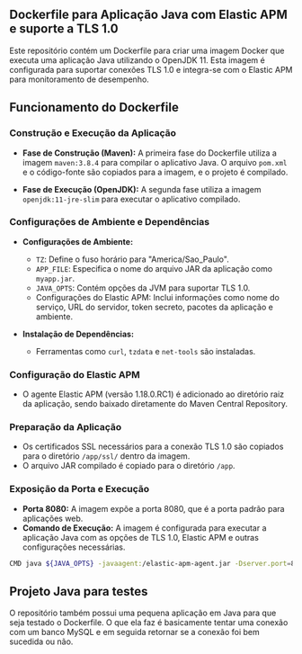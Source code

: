 ## Dockerfile para Aplicação Java com Elastic APM e suporte a TLS 1.0

Este repositório contém um Dockerfile para criar uma imagem Docker que executa uma aplicação Java utilizando o OpenJDK 11. Esta imagem é configurada para suportar conexões TLS 1.0 e integra-se com o Elastic APM para monitoramento de desempenho.

## Funcionamento do Dockerfile

### Construção e Execução da Aplicação

- **Fase de Construção (Maven):** A primeira fase do Dockerfile utiliza a imagem `maven:3.8.4` para compilar o aplicativo Java. O arquivo `pom.xml` e o código-fonte são copiados para a imagem, e o projeto é compilado.

- **Fase de Execução (OpenJDK):** A segunda fase utiliza a imagem `openjdk:11-jre-slim` para executar o aplicativo compilado.

### Configurações de Ambiente e Dependências

- **Configurações de Ambiente:**
  - `TZ`: Define o fuso horário para "America/Sao_Paulo".
  - `APP_FILE`: Especifica o nome do arquivo JAR da aplicação como `myapp.jar`.
  - `JAVA_OPTS`: Contém opções da JVM para suportar TLS 1.0.
  - Configurações do Elastic APM: Inclui informações como nome do serviço, URL do servidor, token secreto, pacotes da aplicação e ambiente.

- **Instalação de Dependências:**
  - Ferramentas como `curl`, `tzdata` e `net-tools` são instaladas.

### Configuração do Elastic APM

- O agente Elastic APM (versão 1.18.0.RC1) é adicionado ao diretório raiz da aplicação, sendo baixado diretamente do Maven Central Repository.

### Preparação da Aplicação

- Os certificados SSL necessários para a conexão TLS 1.0 são copiados para o diretório `/app/ssl/` dentro da imagem.
- O arquivo JAR compilado é copiado para o diretório `/app`.

### Exposição da Porta e Execução

- **Porta 8080:** A imagem expõe a porta 8080, que é a porta padrão para aplicações web.
- **Comando de Execução:** A imagem é configurada para executar a aplicação Java com as opções de TLS 1.0, Elastic APM e outras configurações necessárias.

```bash
CMD java ${JAVA_OPTS} -javaagent:/elastic-apm-agent.jar -Dserver.port=8080 -jar ${APP_FILE}
```

## Projeto Java para testes

O repositório também possui uma pequena aplicação em Java para que seja testado o Dockerfile. O que ela faz é basicamente tentar uma conexão com um banco MySQL e em seguida retornar se a conexão foi bem sucedida ou não.
